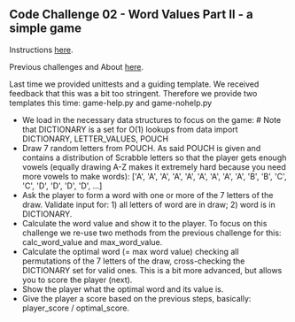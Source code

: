 ## Code Challenge 02 - Word Values Part II - a simple game

Instructions [here](http://pybit.es/codechallenge02.html).

Previous challenges and About [here](http://pybit.es/pages/challenges.html).

Last time we provided unittests and a guiding template. We received feedback that this was a bit too stringent. Therefore we provide two templates this time: game-help.py and game-nohelp.py
 * We load in the necessary data structures to focus on the game:
 		# Note that DICTIONARY is a set for O(1) lookups
		from data import DICTIONARY, LETTER_VALUES, POUCH
 * Draw 7 random letters from POUCH.
 	As said POUCH is given and contains a distribution of Scrabble letters so that the player gets enough vowels (equally drawing A-Z makes it extremely hard because you need more vowels to make words):
 		['A', 'A', 'A', 'A', 'A', 'A', 'A', 'A', 'A', 'B', 'B', 'C', 'C',
		'D', 'D', 'D', 'D', ...]
 * Ask the player to form a word with one or more of the 7 letters of the draw. Validate input for:
 		1) all letters of word are in draw;
		2) word is in DICTIONARY.
 * Calculate the word value and show it to the player.
 	To focus on this challenge we re-use two methods from the previous challenge for this: calc_word_value and max_word_value.
 * Calculate the optimal word (= max word value) checking all permutations of the 7 letters of the draw, cross-checking the DICTIONARY set for valid ones. This is a bit more advanced, but allows you to score the player (next).
 * Show the player what the optimal word and its value is.
 * Give the player a score based on the previous steps, basically: player_score / optimal_score.
